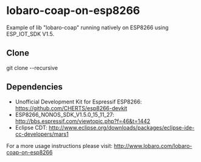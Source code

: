 # lobaro-coap-on-esp8266

Example of lib "lobaro-coap" running natively on ESP8266 using ESP_IOT_SDK V1.5.

## Clone
git clone --recursive 

## Dependencies
* Unofficial Development Kit for Espressif ESP8266: https://github.com/CHERTS/esp8266-devkit
* ESP8266_NONOS_SDK_V1.5.0_15_11_27: http://bbs.espressif.com/viewtopic.php?f=46&t=1442
* Eclipse CDT: http://www.eclipse.org/downloads/packages/eclipse-ide-cc-developers/mars1

For a more usage instructions please visit: http://www.lobaro.com/lobaro-coap-on-esp8266

